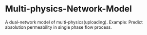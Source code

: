 # Multi-physics-Network-Model
A dual-network model of multi-physics(uploading).
Example:
Predict absolution permeability in single phase flow process.
